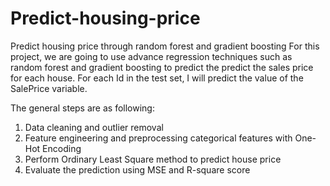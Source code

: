 # Predict-housing-price
Predict housing price through random forest and gradient boosting
For this project, we are going to use advance regression techniques such as random forest and gradient boosting to predict the predict the sales price for each house. 
For each Id in the test set, I will predict the value of the SalePrice variable.

The general steps are as following:

1. Data cleaning and outlier removal
2. Feature engineering and preprocessing categorical features with One-Hot Encoding
3. Perform Ordinary Least Square method to predict house price
4. Evaluate the prediction using MSE and R-square score 



